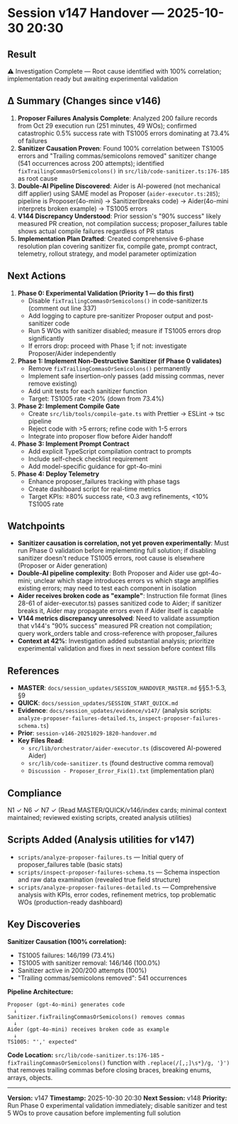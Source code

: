 # Session v147 Handover — 2025-10-30 20:30

## Result
⚠️ Investigation Complete — Root cause identified with 100% correlation; implementation ready but awaiting experimental validation

## Δ Summary (Changes since v146)

1. **Proposer Failures Analysis Complete**: Analyzed 200 failure records from Oct 29 execution run (251 minutes, 49 WOs); confirmed catastrophic 0.5% success rate with TS1005 errors dominating at 73.4% of failures
2. **Sanitizer Causation Proven**: Found 100% correlation between TS1005 errors and "Trailing commas/semicolons removed" sanitizer change (541 occurrences across 200 attempts); identified `fixTrailingCommasOrSemicolons()` in `src/lib/code-sanitizer.ts:176-185` as root cause
3. **Double-AI Pipeline Discovered**: Aider is AI-powered (not mechanical diff applier) using SAME model as Proposer (`aider-executor.ts:285`); pipeline is Proposer(4o-mini) → Sanitizer(breaks code) → Aider(4o-mini interprets broken example) → TS1005 errors
4. **V144 Discrepancy Understood**: Prior session's "90% success" likely measured PR creation, not compilation success; proposer_failures table shows actual compile failures regardless of PR status
5. **Implementation Plan Drafted**: Created comprehensive 6-phase resolution plan covering sanitizer fix, compile gate, prompt contract, telemetry, rollout strategy, and model parameter optimization

## Next Actions

1. **Phase 0: Experimental Validation (Priority 1 — do this first)**
   - Disable `fixTrailingCommasOrSemicolons()` in code-sanitizer.ts (comment out line 337)
   - Add logging to capture pre-sanitizer Proposer output and post-sanitizer code
   - Run 5 WOs with sanitizer disabled; measure if TS1005 errors drop significantly
   - If errors drop: proceed with Phase 1; if not: investigate Proposer/Aider independently
2. **Phase 1: Implement Non-Destructive Sanitizer (if Phase 0 validates)**
   - Remove `fixTrailingCommasOrSemicolons()` permanently
   - Implement safe insertion-only passes (add missing commas, never remove existing)
   - Add unit tests for each sanitizer function
   - Target: TS1005 rate <20% (down from 73.4%)
3. **Phase 2: Implement Compile Gate**
   - Create `src/lib/tools/compile-gate.ts` with Prettier → ESLint → tsc pipeline
   - Reject code with >5 errors; refine code with 1-5 errors
   - Integrate into proposer flow before Aider handoff
4. **Phase 3: Implement Prompt Contract**
   - Add explicit TypeScript compilation contract to prompts
   - Include self-check checklist requirement
   - Add model-specific guidance for gpt-4o-mini
5. **Phase 4: Deploy Telemetry**
   - Enhance proposer_failures tracking with phase tags
   - Create dashboard script for real-time metrics
   - Target KPIs: ≥80% success rate, <0.3 avg refinements, <10% TS1005 rate

## Watchpoints

- **Sanitizer causation is correlation, not yet proven experimentally**: Must run Phase 0 validation before implementing full solution; if disabling sanitizer doesn't reduce TS1005 errors, root cause is elsewhere (Proposer or Aider generation)
- **Double-AI pipeline complexity**: Both Proposer and Aider use gpt-4o-mini; unclear which stage introduces errors vs which stage amplifies existing errors; may need to test each component in isolation
- **Aider receives broken code as "example"**: Instruction file format (lines 28-61 of aider-executor.ts) passes sanitized code to Aider; if sanitizer breaks it, Aider may propagate errors even if Aider itself is capable
- **V144 metrics discrepancy unresolved**: Need to validate assumption that v144's "90% success" measured PR creation not compilation; query work_orders table and cross-reference with proposer_failures
- **Context at 42%**: Investigation added substantial analysis; prioritize experimental validation and fixes in next session before context fills

## References

- **MASTER**: `docs/session_updates/SESSION_HANDOVER_MASTER.md` §§5.1-5.3, §9
- **QUICK**: `docs/session_updates/SESSION_START_QUICK.md`
- **Evidence**: `docs/session_updates/evidence/v147/` (analysis scripts: `analyze-proposer-failures-detailed.ts`, `inspect-proposer-failures-schema.ts`)
- **Prior**: `session-v146-20251029-1820-handover.md`
- **Key Files Read**:
  - `src/lib/orchestrator/aider-executor.ts` (discovered AI-powered Aider)
  - `src/lib/code-sanitizer.ts` (found destructive comma removal)
  - `Discussion - Proposer_Error_Fix(1).txt` (implementation plan)

## Compliance

N1 ✓ N6 ✓ N7 ✓ (Read MASTER/QUICK/v146/index cards; minimal context maintained; reviewed existing scripts, created analysis utilities)

## Scripts Added (Analysis utilities for v147)

- `scripts/analyze-proposer-failures.ts` — Initial query of proposer_failures table (basic stats)
- `scripts/inspect-proposer-failures-schema.ts` — Schema inspection and raw data examination (revealed true field structure)
- `scripts/analyze-proposer-failures-detailed.ts` — Comprehensive analysis with KPIs, error codes, refinement metrics, top problematic WOs (production-ready dashboard)

## Key Discoveries

**Sanitizer Causation (100% correlation):**
- TS1005 failures: 146/199 (73.4%)
- TS1005 with sanitizer removal: 146/146 (100.0%)
- Sanitizer active in 200/200 attempts (100%)
- "Trailing commas/semicolons removed": 541 occurrences

**Pipeline Architecture:**
```
Proposer (gpt-4o-mini) generates code
  ↓
Sanitizer.fixTrailingCommasOrSemicolons() removes commas
  ↓
Aider (gpt-4o-mini) receives broken code as example
  ↓
TS1005: "',' expected"
```

**Code Location:**
`src/lib/code-sanitizer.ts:176-185` - `fixTrailingCommasOrSemicolons()` function with `.replace(/[,;]\s*}/g, '}')` that removes trailing commas before closing braces, breaking enums, arrays, objects.

---

**Version:** v147
**Timestamp:** 2025-10-30 20:30
**Next Session:** v148
**Priority:** Run Phase 0 experimental validation immediately; disable sanitizer and test 5 WOs to prove causation before implementing full solution
